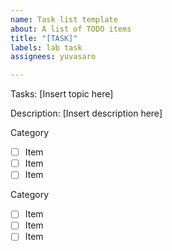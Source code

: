 ```yaml
---
name: Task list template
about: A list of TODO items
title: "[TASK]"
labels: lab task
assignees: yuvasaro

---
```


Tasks: [Insert topic here]

Description: [Insert description here]

Category
- [ ] Item
- [ ] Item
- [ ] Item

Category
- [ ] Item
- [ ] Item
- [ ] Item

